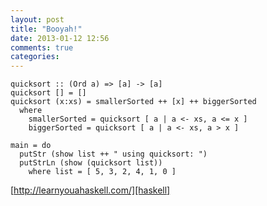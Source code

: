 ```yaml
---
layout: post
title: "Booyah!"
date: 2013-01-12 12:56
comments: true
categories: 
---
```

    quicksort :: (Ord a) => [a] -> [a]
    quicksort [] = []
    quicksort (x:xs) = smallerSorted ++ [x] ++ biggerSorted
      where
        smallerSorted = quicksort [ a | a <- xs, a <= x ]
        biggerSorted = quicksort [ a | a <- xs, a > x ]

    main = do
      putStr (show list ++ " using quicksort: ")
      putStrLn (show (quicksort list))
        where list = [ 5, 3, 2, 4, 1, 0 ]

[http://learnyouahaskell.com/][haskell]

[haskell]: http://learnyouahaskell.com/
